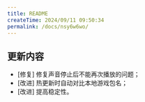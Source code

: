 ```yaml
---
title: README
createTime: 2024/09/11 09:50:34
permalink: /docs/nsy6w6wo/
---
```

## 更新内容

* [修复] 修复声音停止后不能再次播放的问题；
* [改进] 热更新时自动对比本地游戏包名；
* [改进] 提高稳定性。